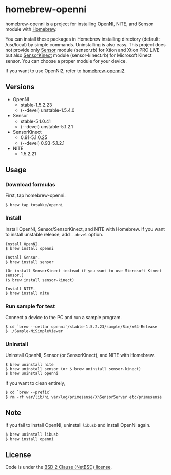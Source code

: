 # homebrew-openni

homebrew-openni is a project for installing [OpenNI][openni], NITE, and Sensor module with [Homebrew][homebrew].

You can install these packages in Homebrew installing directory (default: /usr/local) by simple commands.
Uninstalling is also easy.
This project does not provide only [Sensor][sensor] module (sensor.rb) for Xtion and Xtion PRO LIVE but also [SensorKinect][sensor-kinect] module (sensor-kinect.rb) for Microsoft Kinect sensor.
You can choose a proper module for your device.

If you want to use OpenNI2, refer to [homebrew-openni2][homebrew-openni2].

## Versions

* OpenNI
    * stable-1.5.2.23
    * (--devel) unstable-1.5.4.0
* Sensor
    * stable-5.1.0.41
    * (--devel) unstable-5.1.2.1
* SensorKinect
    * 0.91-5.1.0.25
    * (--devel) 0.93-5.1.2.1
* NITE
    * 1.5.2.21

## Usage

### Download formulas

First, tap homebrew-openni.

    $ brew tap totakke/openni

### Install

Install OpenNI, Sensor/SensorKinect, and NITE with Homebrew.
If you want to install unstable release, add `--devel` option.

    Install OpenNI.
    $ brew install openni

    Install Sensor.
    $ brew install sensor

    (Or install SensorKinect instead if you want to use Microsoft Kinect sensor.)
    ($ brew install sensor-kinect)

    Install NITE.
    $ brew install nite

### Run sample for test

Connect a device to the PC and run a sample program.

    $ cd `brew --cellar openni`/stable-1.5.2.23/sample/Bin/x64-Release
    $ ./Sample-NiSimpleViewer

### Uninstall

Uninstall OpenNI, Sensor (or SensorKinect), and NITE with Homebrew.

    $ brew uninstall nite
    $ brew uninstall sensor (or $ brew uninstall sensor-kinect)
    $ brew uninstall openni

If you want to clean entirely,

    $ cd `brew --prefix`
    $ rm -rf var/lib/ni var/log/primesense/XnSensorServer etc/primesense

## Note

If you fail to install OpenNI, uninstall `libusb` and install OpenNI again.

    $ brew uninstall libusb
    $ brew install openni

## License

Code is under the [BSD 2 Clause (NetBSD) license][license].

[openni]:http://openni.org/
[homebrew]:http://mxcl.github.com/homebrew/
[sensor]:https://github.com/PrimeSense/Sensor
[sensor-kinect]:https://github.com/avin2/SensorKinect
[homebrew-openni2]:https://github.com/totakke/homebrew-openni2
[license]:https://github.com/totakke/homebrew-openni/blob/master/LICENSE
